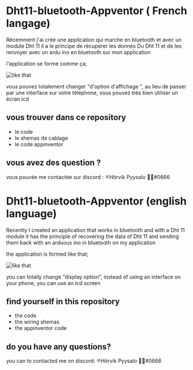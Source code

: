# Dht11-bluetooth-Appventor ( French langage) 

Récemment j'ai créé une application qui marche en bluetooth et avec un module Dht 11 il a le principe de récupérer les donnés Du Dht 11 et de les renvoyer avec un ardu ino en bluetooth sur mon application 

l'application se forme comme ça; 

![like that](https://discordapp.com/channels/619622989494747149/619622990069628944/694212739089957034)

vous pouvez totalement changer "d'option d'affichage ", au lieu de passer par une interface sur votre téléphone, vous pouvez très bien utiliser un écran lcd 

## vous trouver dans ce repository

* le code 
* le shemas de cablage 
* le code appinventor 

## vous avez des question ? 

vous pouvée me contactée sur discord : 
⛧Hörvik Pyysalo 💜💛#0666

# Dht11-bluetooth-Appventor (english language) 

Recently I created an application that works in bluetooth and with a Dht 11 module it has the principle of recovering the data of Dht 11 and sending them back with an arduous ino in bluetooth on my application 

the application is formed like that; 

![like that](https://discordapp.com/channels/619622989494747149/619622990069628944/694212739089957034)

you can totally change "display option", instead of using an interface on your phone, you can use an lcd screen 

## find yourself in this repository

* the code 
* the wiring shemas 
* the appinventor code 

## do you have any questions? 

you can to contacted me on discord: 
⛧Hörvik Pyysalo 💜💛#0666


